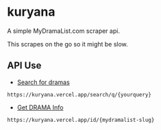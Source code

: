 # kuryana
A simple MyDramaList.com scraper api.

This scrapes on the go so it might be slow.

## API Use
- [Search for dramas](https://kuryana.vercel.app/search/q/)
```
https://kuryana.vercel.app/search/q/{yourquery}
```
- [Get DRAMA Info](https://kuryana.vercel.app/id/)
```
https://kuryana.vercel.app/id/{mydramalist-slug}
```